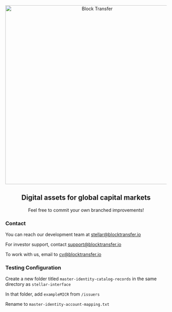 <div align="center">
<a href="https://www.blocktransfer.io"><img alt="Block Transfer" src="https://www.blocktransfer.io/hosted/images/39/3e0a939c35424d9a5b392a10a08e28/BT_GH.png" width="558" /></a>
<br/>
<h2>Digital assets for global capital markets</h2>
Feel free to commit your own branched improvements!
</div>

<div align="left">
  <h3>Contact</h3>
  
  You can reach our development team at stellar@blocktransfer.io
  
  For investor support, contact support@blocktransfer.io
  
  To work with us, email to cv@blocktransfer.io
  
  
</div>


<div align="left">
  <h3>Testing Configuration</h3>

Create a new folder titled `master-identity-catalog-records` in the same directory as `stellar-interface`

In that folder, add `exampleMICR` from `/issuers`

Rename to `master-identity-account-mapping.txt`
